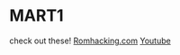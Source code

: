 # MART1
check out these!
[Romhacking.com](https://romhacking.com/user/MART1)
[Youtube](https://www.youtube.com/@MART1channel)
